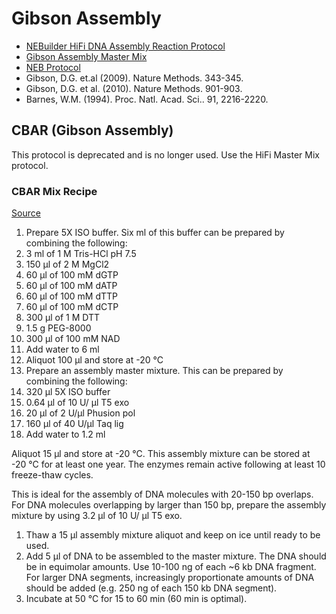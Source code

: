 # Gibson Assembly

* [NEBuilder HiFi DNA Assembly Reaction Protocol](https://github.com/reisalex/salis-lab-protocol-book/tree/453898c9360786eef221e6fffd8409c03a547e50/h%20ttps:/www.neb.com/protocols/2014/11/26/nebuilder-hifi-dna-assembly-reaction-protocol/README.md)
* [Gibson Assembly Master Mix](https://www.neb.com/products/e2611-gibson-assembly-master-mix#Product%20Information)
* [NEB Protocol](https://www.neb.com/protocols/2012/09/25/gibson-assembly-master-mix-assembly)
* Gibson, D.G. et.al \(2009\). Nature Methods. 343-345.
* Gibson, D.G. et al. \(2010\). Nature Methods. 901-903.
* Barnes, W.M. \(1994\). Proc. Natl. Acad. Sci.. 91, 2216-2220.

## CBAR \(Gibson Assembly\)

This protocol is deprecated and is no longer used. Use the HiFi Master Mix protocol.

### CBAR Mix Recipe

[Source](http://www.nature.com/protocolexchange/protocols/554#/procedure)

1. Prepare 5X ISO buffer. Six ml of this buffer can be prepared by combining the following:
2. 3 ml of 1 M Tris-HCl pH 7.5
3. 150 μl of 2 M MgCl2
4. 60 μl of 100 mM dGTP
5. 60 μl of 100 mM dATP
6. 60 μl of 100 mM dTTP
7. 60 μl of 100 mM dCTP
8. 300 μl of 1 M DTT
9. 1.5 g PEG-8000
10. 300 μl of 100 mM NAD
11. Add water to 6 ml
12. Aliquot 100 μl and store at -20 °C
13. Prepare an assembly master mixture. This can be prepared by combining the following:
14. 320 μl 5X ISO buffer
15. 0.64 μl of 10 U/ μl T5 exo
16. 20 μl of 2 U/μl Phusion pol
17. 160 μl of 40 U/μl Taq lig
18. Add water to 1.2 ml

Aliquot 15 μl and store at -20 °C. This assembly mixture can be stored at -20 °C for at least one year. The enzymes remain active following at least 10 freeze-thaw cycles.

This is ideal for the assembly of DNA molecules with 20-150 bp overlaps. For DNA molecules overlapping by larger than 150 bp, prepare the assembly mixture by using 3.2 μl of 10 U/ μl T5 exo.

1. Thaw a 15 μl assembly mixture aliquot and keep on ice until ready to be used.
2. Add 5 μl of DNA to be assembled to the master mixture. The DNA should be in equimolar amounts. Use 10-100 ng of each ~6 kb DNA fragment. For larger DNA segments, increasingly proportionate amounts of DNA should be added \(e.g. 250 ng of each 150 kb DNA segment\).
3. Incubate at 50 °C for 15 to 60 min \(60 min is optimal\).

